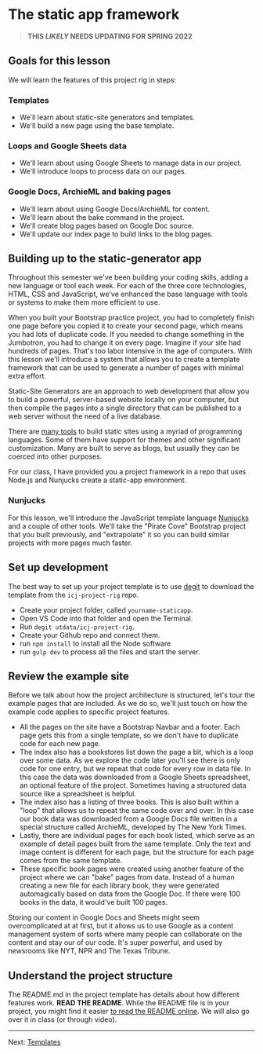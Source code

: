 # The static app framework

> **THIS _LIKELY_ NEEDS UPDATING FOR SPRING 2022**

## Goals for this lesson

We will learn the features of this project rig in steps:

### Templates

- We'll learn about static-site generators and templates.
- We'll build a new page using the base template.

### Loops and Google Sheets data

- We'll learn about using Google Sheets to manage data in our project.
- We'll introduce loops to process data on our pages.

### Google Docs, ArchieML and baking pages

- We'll learn about using Google Docs/ArchieML for content.
- We'll learn about the bake command in the project.
- We'll create blog pages based on Google Doc source.
- We'll update our index page to build links to the blog pages.

## Building up to the static-generator app

Throughout this semester we've been building your coding skills, adding a new language or tool each week. For each of the three core technologies, HTML, CSS and JavaScript, we've enhanced the base language with tools or systems to make them more efficient to use.

When you built your Bootstrap practice project, you had to completely finish one page before you copied it to create your second page, which means you had lots of duplicate code. If you needed to change something in the Jumbotron, you had to change it on every page. Imagine if your site had hundreds of pages. That's too labor intensive in the age of computers. With this lesson we'll introduce a system that allows you to create a template framework that can be used to generate a number of pages with minimal extra effort.

Static-Site Generators are an approach to web development that allow you to build a powerful, server-based website locally on your computer, but then compile the pages into a single directory that can be published to a web server without the need of a live database.

There are [many tools](https://www.staticgen.com/) to build static sites using a myriad of programming languages. Some of them have support for themes and other significant customization. Many are built to serve as blogs, but usually they can be coerced into other purposes.

For our class, I have provided you a project framework in a repo that uses Node.js and Nunjucks create a static-app environment.

### Nunjucks

For this lesson, we'll introduce the JavaScript template language [Nunjucks](https://mozilla.github.io/nunjucks/templating.html) and a couple of other tools. We'll take the "Pirate Cove" Bootstrap project that you built previously, and "extrapolate" it so you can build similar projects with more pages much faster.

## Set up development

The best way to set up your project template is to use [degit](https://www.npmjs.com/package/degit) to download the template from the `icj-project-rig` repo.

- Create your project folder, called `yourname-staticapp`.
- Open VS Code into that folder and open the Terminal.
- Run `degit utdata/icj-project-rig`.
- Create your Github repo and connect them.
- run `npm install` to install all the Node software
- run `gulp dev` to process all the files and start the server.

## Review the example site

Before we talk about how the project architecture is structured, let's tour the example pages that are included. As we do so, we'll just touch on how the example code applies to specific project features.

- All the pages on the site have a Bootstrap Navbar and a footer. Each page gets this from a single template, so we don't have to duplicate code for each new page.
- The index also has a bookstores list down the page a bit, which is a loop over some data. As we explore the code later you'll see there is only code for one entry, but we repeat that code for every row in data file. In this case the data was downloaded from a Google Sheets spreadsheet, an optional feature of the project. Sometimes having a structured data source like a spreadsheet is helpful.
- The index also has a listing of three books. This is also built within a "loop" that allows us to repeat the same code over and over. In this case our book data was downloaded from a Google Docs file written in a special structure called ArchieML, developed by The New York Times.
- Lastly, there are individual pages for each book listed, which serve as an example of detail pages built from the same template. Only the text and image content is different for each page, but the structure for each page comes from the same template.
- These specific book pages were created using another feature of the project where we can "bake" pages from data. Instead of a human creating a new file for each library book, they were generated automagically based on data from the Google Doc. If there were 100 books in the data, it would've built 100 pages.

Storing our content in Google Docs and Sheets might seem overcomplicated at at first, but it allows us to use Google as a content management system of sorts where many people can collaborate on the content and stay our of our code. It's super powerful, and used by newsrooms like NYT, NPR and The Texas Tribune.

## Understand the project structure

The README.md in the project template has details about how different features work. **READ THE README**. While the README file is in your project, you might find it easier [to read the README online](https://github.com/utdata/icj-project-rig). We will also go over it in class (or through video).

----

Next: [Templates](static-02-templates.md)
